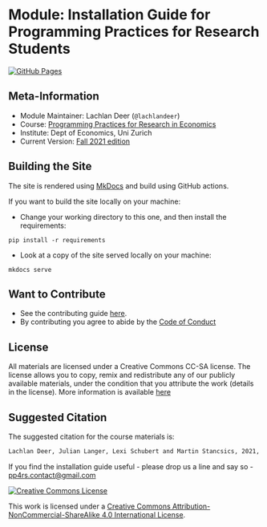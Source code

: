 <!-- markdownlint-disable MD033 -->
<!-- see https://github.com/DavidAnson/markdownlint for code to enable or disable rules -->

# Module:  Installation Guide for Programming Practices for Research Students

[![GitHub Pages](https://github.com/pp4rs/2021-uzh-installation-guide/actions/workflows/deploy.yml/badge.svg)](https://github.com/pp4rs/2021-uzh-installation-guide//actions/workflows/deploy.yml)


## Meta-Information

* Module Maintainer: Lachlan Deer (`@lachlandeer`)
* Course: [Programming Practices for Research in Economics](https://pp4rs.github.io)
* Institute: Dept of Economics, Uni Zurich
* Current Version: [Fall 2021 edition](https://pp4rs.github.io/2021-uzh-installation-guide)

## Building the Site

The site is rendered using [MkDocs](https://www.mkdocs.org/) and build using GitHub actions.

If you want to build the site locally on your machine:

* Change your working directory to this one, and then install the requirements:

```{.bash}
pip install -r requirements
```

* Look at a copy of the site served locally on your machine:

```{.bash}
mkdocs serve
```
## Want to Contribute

* See the contributing guide [here](CONTRIBUTING.md).
* By contributing you agree to abide by the [Code of Conduct](CONDUCT.md)

## License

All materials are licensed under a Creative Commons CC-SA license. The license allows you to copy, remix and redistribute any of our publicly available materials, under the condition that you attribute the work (details in the license). More information is available [here](http://creativecommons.org/licenses/by-sa/4.0/)

## Suggested Citation

The suggested citation for the course materials is:

``` bash
Lachlan Deer, Julian Langer, Lexi Schubert and Martin Stancsics, 2021, Installation Guide, Programming Practices for Research in Economics, University of Zurich
```

If you find the installation guide useful - please drop us a line and say so - pp4rs.contact@gmail.com

<a rel="license" href="http://creativecommons.org/licenses/by-sa/4.0/"><img alt="Creative Commons License" style="border-width:0" src="https://i.creativecommons.org/l/by-sa/4.0/88x31.png" /></a><br />

This work is licensed under a <a rel="license" href="http://creativecommons.org/licenses/by-sa/4.0/">Creative Commons Attribution-NonCommercial-ShareAlike 4.0 International License</a>.
